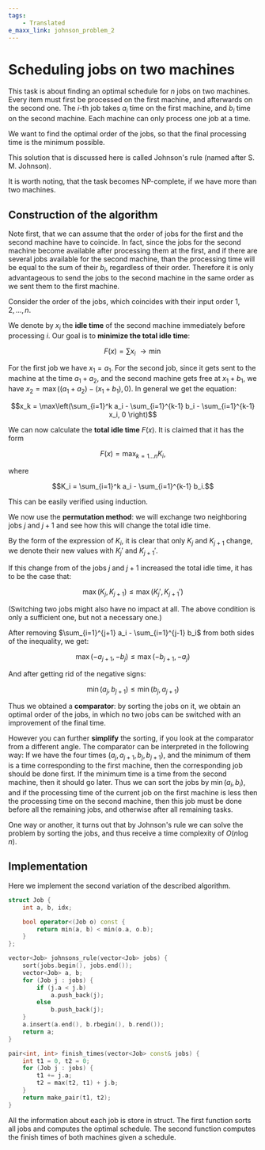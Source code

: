 ```yaml
---
tags:
    - Translated
e_maxx_link: johnson_problem_2
---
```


# Scheduling jobs on two machines

This task is about finding an optimal schedule for $n$ jobs on two machines. Every item must first be processed on the first machine, and afterwards on the second one. The $i$-th job takes $a_i$ time on the first machine, and $b_i$ time on the second machine. Each machine can only process one job at a time.

We want to find the optimal order of the jobs, so that the final processing time is the minimum possible.

This solution that is discussed here is called Johnson's rule (named after S. M. Johnson).

It is worth noting, that the task becomes NP-complete, if we have more than two machines.

## Construction of the algorithm

Note first, that we can assume that the order of jobs for the first and the second machine have to coincide. In fact, since the jobs for the second machine become available after processing them at the first, and if there are several jobs available for the second machine, than the processing time will be equal to the sum of their $b_i$, regardless of their order. Therefore it is only advantageous to send the jobs to the second machine in the same order as we sent them to the first machine.

Consider the order of the jobs, which coincides with their input order $1, 2, \dots, n$.

We denote by $x_i$ the **idle time** of the second machine immediately before processing $i$. Our goal is to **minimize the total idle time**:

$$F(x) = \sum x_i ~ \rightarrow \min$$

For the first job we have $x_1 = a_1$. For the second job, since it gets sent to the machine at the time $a_1 + a_2$, and the second machine gets free at $x_1 + b_1$, we have $x_2 = \max\left((a_1 + a_2) - (x_1 + b_1), 0\right)$. In general we get the equation:

$$x_k = \max\left(\sum_{i=1}^k a_i - \sum_{i=1}^{k-1} b_i - \sum_{i=1}^{k-1} x_i, 0 \right)$$

We can now calculate the **total idle time** $F(x)$. It is claimed that it has the form

$$F(x) = \max_{k=1 \dots n} K_i,$$

where

$$K_i = \sum_{i=1}^k a_i - \sum_{i=1}^{k-1} b_i.$$

This can be easily verified using induction.

We now use the **permutation method**: we will exchange two neighboring jobs $j$ and $j+1$ and see how this will change the total idle time.

By the form of the expression of $K_i$, it is clear that only $K_j$ and $K_{j+1}$ change, we denote their new values with $K_j'$ and $K_{j+1}'$.

If this change from of the jobs $j$ and $j+1$ increased the total idle time, it has to be the case that:

$$\max(K_j, K_{j+1}) \le \max(K_j', K_{j+1}')$$

(Switching two jobs might also have no impact at all. The above condition is only a sufficient one, but not a necessary one.)

After removing $\sum_{i=1}^{j+1} a_i - \sum_{i=1}^{j-1} b_i$ from both sides of the inequality, we get:

$$\max(-a_{j+1}, -b_j) \le \max(-b_{j+1}, -a_j)$$

And after getting rid of the negative signs:

$$\min(a_j, b_{j+1}) \le \min(b_j, a_{j+1})$$

Thus we obtained a **comparator**: by sorting the jobs on it, we obtain an optimal order of the jobs, in which no two jobs can be switched with an improvement of the final time.

However you can further **simplify** the sorting, if you look at the comparator from a different angle. The comparator can be interpreted in the following way: If we have the four times $(a_j, a_{j+1}, b_j, b_{j+1})$, and the minimum of them is a time corresponding to the first machine, then the corresponding job should be done first. If the minimum time is a time from the second machine, then it should go later. Thus we can sort the jobs by $\min(a_i, b_i)$, and if the processing time of the current job on the first machine is less then the processing time on the second machine, then this job must be done before all the remaining jobs, and otherwise after all remaining tasks.

One way or another, it turns out that by Johnson's rule we can solve the problem by sorting the jobs, and thus receive a time complexity of $O(n \log n)$.

## Implementation

Here we implement the second variation of the described algorithm.

```{.cpp file=johnsons_rule}
struct Job {
    int a, b, idx;

    bool operator<(Job o) const {
        return min(a, b) < min(o.a, o.b);
    }
};

vector<Job> johnsons_rule(vector<Job> jobs) {
    sort(jobs.begin(), jobs.end());
    vector<Job> a, b;
    for (Job j : jobs) {
        if (j.a < j.b)
            a.push_back(j);
        else
            b.push_back(j);
    }
    a.insert(a.end(), b.rbegin(), b.rend());
    return a;
}

pair<int, int> finish_times(vector<Job> const& jobs) {
    int t1 = 0, t2 = 0;
    for (Job j : jobs) {
        t1 += j.a;
        t2 = max(t2, t1) + j.b;
    }
    return make_pair(t1, t2);
}
```

All the information about each job is store in struct. The first function sorts all jobs and computes the optimal schedule. The second function computes the finish times of both machines given a schedule.
